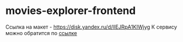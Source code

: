 # movies-explorer-frontend

Ссылка на макет - https://disk.yandex.ru/d/lIEJRpA1KIWjyg
К сервису можно обратится по [ссылке](https://skoroxod.nomoredomains.monster/)
